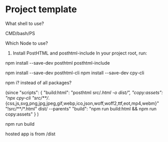 # Project template
What shell to use?

CMD/bash/PS

Which Node to use?

1. Install PostHTML and posthtml-include
In your project root, run:

npm install --save-dev posthtml posthtml-include

npm install --save-dev posthtml-cli
npm install --save-dev cpy-cli

npm i? instead of all packages?

(since 
"scripts": {
  "build:html": "posthtml src/*.html -o dist/",
  "copy:assets": "npx cpy-cli \"src/**/*.{css,js,svg,png,jpg,jpeg,gif,webp,ico,json,woff,woff2,ttf,eot,mp4,webm}\" \"!src/**/*.html\" dist/ --parents"
  "build": "npm run build:html && npm run copy:assets"
}
)

npm run build

hosted app is from /dist
